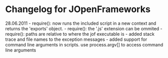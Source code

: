 Changelog for JOpenFrameworks
=============================

28.06.2011
	- require(): now runs the included script in a new context and returns the 'exports' object.
	- require(): the '.js' extension can be ommited
	- require(): paths are relative to where the jof executable is
	- added stack trace and file names to the exception messages
	- added support for command line arguments in scripts. use process.argv[] to access command line arguments
	
